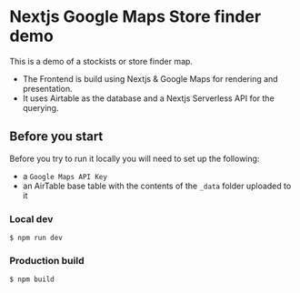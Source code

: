 # Nextjs Google Maps Store finder demo

This is a demo of a stockists or store finder map.

- The Frontend is build using Nextjs & Google Maps for rendering and presentation.
- It uses Airtable as the database and a Nextjs Serverless API for the querying.

## Before you start

Before you try to run it locally you will need to set up the following: 
- a `Google Maps API Key`
- an AirTable base table with the contents of the `_data` folder uploaded to it

### Local dev
`$ npm run dev`

### Production build
`$ npm build`
